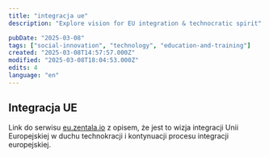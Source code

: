 ```yaml
---
title: "integracja ue"
description: "Explore vision for EU integration & technocratic spirit"

pubDate: "2025-03-08"
tags: ["social-innovation", "technology", "education-and-training"]
created: "2025-03-08T14:57:57.000Z"
modified: "2025-03-08T18:04:53.000Z"
edits: 4
language: "en"
---
```


## Integracja UE

Link do serwisu [eu.zentala.io](https://eu.zentala.io) z opisem, że jest to wizja integracji Unii Europejskiej w duchu technokracji i kontynuacji procesu integracji europejskiej.
